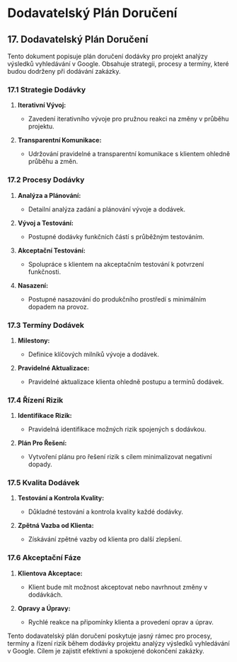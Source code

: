 # Dodavatelský Plán Doručení

## 17. Dodavatelský Plán Doručení

Tento dokument popisuje plán doručení dodávky pro projekt analýzy výsledků vyhledávání v Google. Obsahuje strategii, procesy a termíny, které budou dodrženy při dodávání zakázky.

### 17.1 Strategie Dodávky

1. **Iterativní Vývoj:**
   - Zavedení iterativního vývoje pro pružnou reakci na změny v průběhu projektu.

2. **Transparentní Komunikace:**
   - Udržování pravidelné a transparentní komunikace s klientem ohledně průběhu a změn.

### 17.2 Procesy Dodávky

1. **Analýza a Plánování:**
   - Detailní analýza zadání a plánování vývoje a dodávek.

2. **Vývoj a Testování:**
   - Postupné dodávky funkčních částí s průběžným testováním.

3. **Akceptační Testování:**
   - Spolupráce s klientem na akceptačním testování k potvrzení funkčnosti.

4. **Nasazení:**
   - Postupné nasazování do produkčního prostředí s minimálním dopadem na provoz.

### 17.3 Termíny Dodávek

1. **Milestony:**
   - Definice klíčových milníků vývoje a dodávek.

2. **Pravidelné Aktualizace:**
   - Pravidelné aktualizace klienta ohledně postupu a termínů dodávek.

### 17.4 Řízení Rizik

1. **Identifikace Rizik:**
   - Pravidelná identifikace možných rizik spojených s dodávkou.

2. **Plán Pro Řešení:**
   - Vytvoření plánu pro řešení rizik s cílem minimalizovat negativní dopady.

### 17.5 Kvalita Dodávek

1. **Testování a Kontrola Kvality:**
   - Důkladné testování a kontrola kvality každé dodávky.

2. **Zpětná Vazba od Klienta:**
   - Získávání zpětné vazby od klienta pro další zlepšení.

### 17.6 Akceptační Fáze

1. **Klientova Akceptace:**
   - Klient bude mít možnost akceptovat nebo navrhnout změny v dodávkách.

2. **Opravy a Úpravy:**
   - Rychlé reakce na připomínky klienta a provedení oprav a úprav.

Tento dodavatelský plán doručení poskytuje jasný rámec pro procesy, termíny a řízení rizik během dodávky projektu analýzy výsledků vyhledávání v Google. Cílem je zajistit efektivní a spokojené dokončení zakázky.
